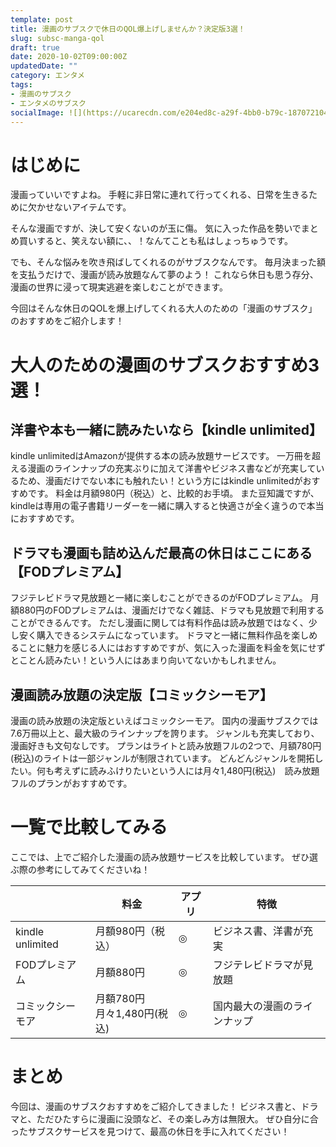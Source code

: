 ```yaml
---
template: post
title: 漫画のサブスクで休日のQOL爆上げしませんか？決定版3選！
slug: subsc-manga-qol
draft: true
date: 2020-10-02T09:00:00Z
updatedDate: ""
category: エンタメ
tags:
- 漫画のサブスク
- エンタメのサブスク
socialImage: ![](https://ucarecdn.com/e204ed8c-a29f-4bb0-b79c-187072104ca4/)
---
```


# はじめに


漫画っていいですよね。
手軽に非日常に連れて行ってくれる、日常を生きるために欠かせないアイテムです。

そんな漫画ですが、決して安くないのが玉に傷。
気に入った作品を勢いでまとめ買いすると、笑えない額に、、！なんてことも私はしょっちゅうです。

でも、そんな悩みを吹き飛ばしてくれるのがサブスクなんです。
毎月決まった額を支払うだけで、漫画が読み放題なんて夢のよう！
これなら休日も思う存分、漫画の世界に浸って現実逃避を楽しむことができます。

今回はそんな休日のQOLを爆上げしてくれる大人のための「漫画のサブスク」のおすすめをご紹介します！

# 大人のための漫画のサブスクおすすめ3選！

## 洋書や本も一緒に読みたいなら【kindle unlimited】
kindle unlimitedはAmazonが提供する本の読み放題サービスです。
一万冊を超える漫画のラインナップの充実ぶりに加えて洋書やビジネス書などが充実しているため、漫画だけでない本にも触れたい！という方にはkindle unlimitedがおすすめです。
料金は月額980円（税込）と、比較的お手頃。
また豆知識ですが、kindleは専用の電子書籍リーダーを一緒に購入すると快適さが全く違うので本当におすすめです。


## ドラマも漫画も詰め込んだ最高の休日はここにある【FODプレミアム】
フジテレビドラマ見放題と一緒に楽しむことができるのがFODプレミアム。
月額880円のFODプレミアムは、漫画だけでなく雑誌、ドラマも見放題で利用することができるんです。
ただし漫画に関しては有料作品は読み放題ではなく、少し安く購入できるシステムになっています。
ドラマと一緒に無料作品を楽しめることに魅力を感じる人にはおすすめですが、気に入った漫画を料金を気にせずとことん読みたい！という人にはあまり向いてないかもしれません。

## 漫画読み放題の決定版【コミックシーモア】
漫画の読み放題の決定版といえばコミックシーモア。
国内の漫画サブスクでは7.6万冊以上と、最大級のラインナップを誇ります。
ジャンルも充実しており、漫画好きも文句なしです。
プランはライトと読み放題フルの2つで、月額780円(税込)のライトは一部ジャンルが制限されています。
どんどんジャンルを開拓したい。何も考えずに読みふけりたいという人には月々1,480円(税込)　読み放題フルのプランがおすすめです。

# 一覧で比較してみる
ここでは、上でご紹介した漫画の読み放題サービスを比較しています。
ぜひ選ぶ際の参考にしてみてくださいね！

|  | 料金 | アプリ | 特徴 |
| --- | --- | --- | --- |
| kindle unlimited | 月額980円（税込） | ◎ | ビジネス書、洋書が充実 |
| FODプレミアム | 月額880円 | ◎ | フジテレビドラマが見放題 |
| コミックシーモア | 月額780円　<br>月々1,480円(税込) | ◎ | 国内最大の漫画のラインナップ |



# まとめ
今回は、漫画のサブスクおすすめをご紹介してきました！
ビジネス書と、ドラマと、ただひたすらに漫画に没頭など、その楽しみ方は無限大。
ぜひ自分に合ったサブスクサービスを見つけて、最高の休日を手に入れてください！

